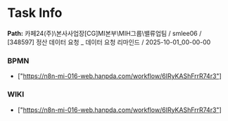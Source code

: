 # Task Info

**Path:** 카페24(주)\본사사업장\[CG]MI본부\MIH그룹\밸류업팀 / smlee06 / [348597] 정산 데이터 요청 _ 데이터 요청 리마인드 / 2025-10-01_00-00-00

### BPMN
- ["https://n8n-mi-016-web.hanpda.com/workflow/6IRyKAShFrrR74r3"]

### WIKI
- ["https://n8n-mi-016-web.hanpda.com/workflow/6IRyKAShFrrR74r3"]

